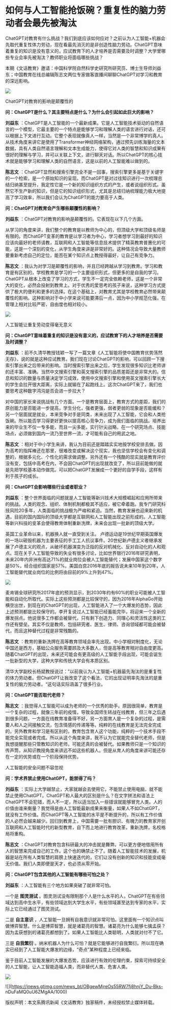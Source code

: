 # 如何与人工智能抢饭碗？重复性的脑力劳动者会最先被淘汰

ChatGPT对教育有什么挑战？我们到底应该如何应对？之前认为人工智能+机器会先取代重复性体力劳动，现在看最先消灭的是非创造性脑力劳动。ChatGPT意味着重复的知识是没有意义的，应试教育下的人才培养是否需要及时调整？大学里哪些专业会率先被淘汰？教师职业将面临哪些挑战？

本期《文话教育》邀请：中国科学院自然科学史研究所研究员、博士生导师刘益东；中国教育在线总编辑陈志文两位专家做客直播间聊聊ChatGPT对学习和教育的深远影响。

![](https://inews.gtimg.com/news_bt/OGmDgsy4kAvHOb6A6S3aFYx7Zd2rRUKOF2TZfQsPorBF8AA/1000)

ChatGPT对教育的影响是颠覆性的

**问：ChatGPT是什么？其主要特点是什么？为什么会引起如此巨大的影响？**

**刘益东**
：ChatGPT是人工智能的一个最新成果。它是人工智能技术驱动的自然语言的一个模型，它最主要的一个特点是能够学习和理解人类的语言进行对话，还可以根据上下文进行互动。它整个表现就像真人一样，当然是一个非常博学的真人。从技术角度来讲它是使用了Transformer神经网络架构，通过预先训练海量的文本数据，具有人类自然语言理解和文本生成能力，使得它对人类的智慧和知识成果有很好的理解与学习，并可以关联上下文，进行聊天对话。所以ChatGPT的核心技术就是能够学习和理解人类的自然语言，这是以前的人工智能难以做到的。

**陈志文**
：ChatGPT显然和搜索引擎完全不是一回事，搜索引擎更多是基于关键字的一个检索，是一个原始知识的呈现。而ChatGPT是对过往知识进行一次梳理总结归纳甚至提升，我定性它是一个新的知识组织方式的产生，或者说组织形式。虽然它不生产新的知识，但是它的知识组织形式，尤其是总结归纳梳理能力极大地提高了学习效率，所以我们会认为ChatGPT的能力要高于人类。

**问：ChatGPT对教育会产生哪些颠覆性的影响？**

**刘益东** ：ChatGPT对教育的影响是颠覆性的。它表现在以下几个方面。

从学习的角度来讲，我们整个的教育是以教师为中心的，但顶级大学和顶级名师是有限的。而ChatGPT变革的教育是以学习者为中心，学习者想学习到最好的知识应该向最好的老师请教，互联网和人工智能等信息技术提供了精英教育普惠化的可能，这是一个深刻的变化，从学生角度来讲是非常好的。这种情况会导致大量教师要重新考虑自己的定位，能否在某个知识点上教授得最好，让自己有竞争力。

**陈志文**
：我认为对学习是颠覆性的影响，并且已经跨越从学习到教育。学习和教育是有区别的，学校教育是学习的一个主要组织形式，但更多的是自我的学习。ChatGPT从根本上改变了学习的方式，学生不一定完全依赖老师，这是一个非常大的变化，必然会投射到教育上。对于优秀的爱思考的孩子来说，这种学习方式提供了极大的便利和更多的选择。在这个基础上，对教育尤其是学校教育必然带来颠覆性的影响。这种影响对于中小学来说可能要滞后一点，因为中小学规范化强，在管理上相对比较严密，自由度也相对较小。

![](https://inews.gtimg.com/news_bt/Opwf44kotpPdCQZ6qFFYHtupHtrApHddU1IQ2_dwTb63AAA/1000)

人工智能让重复劳动变得毫无意义

**问：ChatGPT意味着重复的知识是没有意义的，应试教育下的人才培养是否需要及时调整？**

**刘益东**
：前不久清华教授钱颖一写了一篇文章《人工智能将使中国教育优势荡然无存》，说的就是这种应试教育。我们现在讨论ChatGPT的影响，可以回顾一下搜索引擎出来之后带来的影响。当时搜索引擎出来之后，学生发现很多知识比老师讲的还丰富、准确。当然中文搜索引擎和英文搜索引擎的品质差距还是非常大的。信息和知识的数量与质量决定学习成效，使用中文搜索引擎和使用英文搜索引擎长大的学生会拉开很大距离，实际上就输在了起跑线上。这次ChatGPT来了，我们也要思考这种数字鸿沟是否会进一步拉大？

对中国的家长来说挑战有几个方面。一个是教育层面上，教育方式的差距，我们的原创能力是否能进一步提高，学生分化，强者更强，弱者更弱的现象是否能缓和？另一个层面就是就业，本来竞争对手是同类，未来出现了人工智能，它会和人类抢饭碗。所以能否学习得更好更快以提高核心竞争力，成为我们面临的挑战。培养出来的毕业生不仅一专多能，而且一尖多能，实行针尖战略，在一个研究场点、技能场点，必须做到国内一流乃至世界一流，才可能有自己的用武之地。

**陈志文**
：相对于中小学生来讲，我认为目前还是踏踏实实地按学校安排去做。因为高考的指挥棒还在那里，很难改变或解决这个现实，我也坚信学校会有变化和调整的，根据多元化、个性化的需求做调整。另外还有一个残酷的现实就是教育评价没有变，包括中高考在内，不会因ChatGPT的出现就改变了，所以目前能做的就是先把学校基本动作做完。可以把ChatGPT发展成一个更好的自学手段，这样有利于孩子的成长。

**问：ChatGPT会影响哪些行业或者职业？**

**刘益东**
：整个世界面临的问题就是人工智能等新兴技术大规模崛起和应用所带来的挑战。人类的观念、组织、体制机制都极其不适应，被它牵着跑。我专门研究科技风险20多年，人类面临的挑战极为严峻和紧迫。当然，教育发展也迎来新的机遇，目前的国内国际的顶级大学都是互联网和人工智能出现之前形成的。人工智能等新兴科技的变革会使得教育体制重新洗牌，未来会出现一批新的顶级大学。

英国工业革命以来，机器换人就一直受到关注。
卢德运动是19世纪早期英国爆发的一场以砸毁机器为主要表征的手工工人抗议事件。20世纪新卢德主义者继承发展了卢德主义的观点，从破坏机器演变为泛指的反对机械化、反对自动化的人和观点。现在关于人工智能导致的失业有很多讨论，比如世界银行2016年研究表明，未来20年内非洲有高达71%的就业岗位会被人工智能替代；发展中国家这个数字是50%，经合组织国家是57%。美国白宫2016年底的报告说未来10年到20年，人工智能替代就业岗位的比例将由目前的9%上升到47%。

![](https://inews.gtimg.com/newsapp_bt/0/12672345910/1000)

麦肯锡全球研究所2017年底的预测显示，到2030年约有60%的职业可能被人工智能和自动化所取代。实际上这些预测都是比较保守的，因为2016年AlphaGo开始横空出世，到现在的ChatGPT的出现，人工智能进入了一个大爆发的态势，因此上述预测都是比较保守的。李开复说过人工智能已经蓄能完毕，将迎来一个全新的爆发拐点。他说很多工作都会被替代，只有剩下创造力、同理心和灵活性这类的工作还有壁垒。其实不仅是教师，包括研究者、医生、律师、咨询领域都可能会被替代，而且这种替代过程是非常残酷的。

**陈志文**
：教育的重新洗牌在高等教育领域会率先出现。中小学相对制度化，无论中国还是西方，基础公众服务需要顾及大多数人，但是高等教育相对自由度更高。随着ChatGPT的出现，未来还可能会有更高级的人工智能手段出现，可能会诞生一批新型的大学，这种大学和传统大学会有本质区别。

清华大学副校长杨斌教授说过：”以前我认为人工智能+机器最先淘汰的是重复性的体力劳动者。但ChatGPT让我改变了这个看法，它的出现证明率先淘汰的是重复性的脑力劳动者。“这句话实际涵盖了很多行业。

**问：ChatGPT能否取代老师？**

**陈志文**
：我觉得人工智能可以成为老师的一个优秀的助手。原因很简单，教育是一个复杂的过程，就像三年前的疫情，导致全国师生转战在线教育，但三年之后遇到很多问题，一方面在线教育准备得不好，另一方面育人是一个复杂的过程，是需要人和人之间接触交流，包含情感的传递等等。纯粹的在线教育是无法完全完成的，另外教育和学习是有区别的，教育包含育人这个功能，纯粹的一个技术手段不能完全实现或者完成。所以从这个角度来讲，我不认为它就能完全替代老师，但是我想提醒那些只管教知识的老师，可能还真的会被替代。如果教师只是一个知识的传声筒，从知识教授角度来讲远不如这些机器人。但是从育人的角度来讲可能还存在一定的优势或在一个阶段保持优势。

人工智能的安全问题不容忽视

**问：学术界禁止使用ChatGPT，能禁得了吗？**

**刘益东**
：实际上大学越禁止，大家就越会去使用它，不能禁止使用电脑，就不能禁止使用ChatGPT。ChatGPT和人最大的区别是什么？在文字拼法和语法上ChatGPT不会犯错，而人不一定，所以适当加入一些错误就能够冒充人类。人的价值由谁来衡量？我觉得是由人工智能最新成果来衡量，如果人不如ChatGPT，就没有工作价值。而ChatGPT等人工智能的水平是不断提升的，所以有工作价值的人必然会越来越少。回归到教育上，中国需要一批有胆识、有魄力的教育家开创互联网和人工智能时代的新型教育，自下而上地进行教育改革，重新洗牌，名校格局将重构。

**陈志文**
：ChatGPT对教育包含科研最大的冲击就是舞弊。可以更方便地借用所有人的智慧来完成自己的工作，这个也的确禁止不了。随着人工智能技术的发展，机器是站在所有人类智慧的肩膀上快速迭代的，它们让没有创新的知识和技能变成毫无价值。我们人类即便是天才，也必须从零开始。

**问：ChatGPT包含其他的人工智能有哪些可怕之处？**

**刘益东** ：人工智能有三个地方如果突破了就非常可怕。

一个是 **图灵测试**
。图灵测试没有限制那个人是什么水平的人，ChatGPT在有些领域达到高中生水平，有些领域达到大学生水平，有些领域甚至达到专家的水平，实际上它已经通过了图灵测试。

二是 **自主意识**
，人工智能一旦拥有自我意识就非常可怕。这里面有一个知识点叫做博弈智慧。什么是博弈智慧，就是诸葛亮的智慧。诸葛亮为什么能够七擒孟获？因为孟获想到的诸葛亮都想到了。如果人工智能比人类聪明，人类就对付不了它。

三是 **自我繁衍** 。纳米机器人为什么可怕？就是它能够进行自我繁衍。所以现在确实已经到了人工智能大爆发的边缘，“奇点”某种程度上已经来临。

鉴于目前人工智能发展的大爆发态势，应该进行有效的伦理约束，探索可持续安全的人工智能，让人工智能造福人类，而非替代人类、危害人类。

![](https://inews.gtimg.com/news_bt/OYbjr_v1G47dewPQt9dDZ4gCVA376wgK8o6q1SQJnGNvsAA/1000)

![](https://inews.gtimg.com/news_bt/OBgewMjreOs55RW7fj8hnjY_Du-Bks-
nDuFaMQ0uU6ZMgAA/1000)

版权声明：本文系腾讯新闻《文话教育》独家稿件，未经授权禁止媒体转载。

